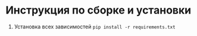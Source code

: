 # Инструкция по сборке и установки 

1. Установка всех зависимостей `pip install -r requirements.txt`